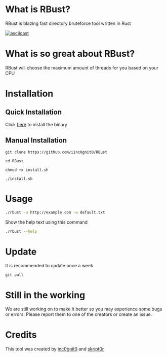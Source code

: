 # What is RBust?

RBust is blazing fast directory bruteforce tool written in Rust

[![asciicast](https://asciinema.org/a/d2drRZkLdcA3YWgBL1ilnVAfD.svg)](https://asciinema.org/a/d2drRZkLdcA3YWgBL1ilnVAfD)

# What is so great about RBust?

RBust will choose the maximum amount of threads for you based on your CPU

# Installation

## Quick Installation

Click [here](https://github.com/iinc0gnit0/RBust/releases/download/v1.6/RBust_v1.6) to install the binary


## Manual Installation

`git clone https://github.com/iinc0gnit0/RBust`

`cd RBust`

`chmod +x install.sh`

`./install.sh`

# Usage

```bash
./rbust -u http://example.com -w default.txt
```

Show the help text using this command

```bash
./rbust --help
```

# Update

It is recommended to update once a week

`git pull`

# Still in the working

We are still working on to make it better so you may experience some bugs or errors. Please report them to one of the creators or create an issue.

# Credits

This tool was created by [inc0gnit0](https://github.com/iinc0gni0t) and [skript0r](https://github.com/green0ctagon)
